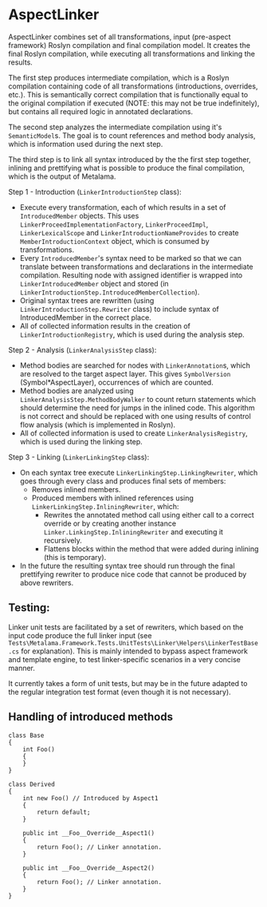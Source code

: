 # AspectLinker

AspectLinker combines set of all transformations, input (pre-aspect framework) Roslyn compilation and final compilation model. It creates the final Roslyn compilation, while executing all transformations 
and linking the results.

The first step produces intermediate compilation, which is a Roslyn compilation containing code of all transformations (introductions, overrides, etc.). This is semantically correct compilation
that is functionally equal to the original compilation if executed (NOTE: this may not be true indefinitely), but contains all required logic in annotated declarations.

The second step analyzes the intermediate compilation using it's `SemanticModel`s. The goal is to count references and method body analysis, which is information used during the next step.

The third step is to link all syntax introduced by the the first step together, inlining and prettifying what is possible to produce the final compilation, which is the output of Metalama.

Step 1 - Introduction (`LinkerIntroductionStep` class):
 * Execute every transformation, each of which results in a set of `IntroducedMember` objects. This uses `LinkerProceedImplementationFactory`, `LinkerProceedImpl`, `LinkerLexicalScope` and `LinkerIntroductionNameProvides` to create `MemberIntroductionContext` object, which is consumed by transformations.
 * Every `IntroducedMember`'s syntax need to be marked so that we can translate between transformations and declarations in the intermediate compilation. Resulting node with assigned identifier is wrapped into `LinkerIntroducedMember` object and stored (in `LinkerIntroductionStep.IntroducedMemberCollection`).
 * Original syntax trees are rewritten (using `LinkerIntroductionStep.Rewriter` class) to include syntax of IntroducedMember in the correct place.
 * All of collected information results in the creation of `LinkerIntroductionRegistry`, which is used during the analysis step.

Step 2 - Analysis (`LinkerAnalysisStep` class):
 * Method bodies are searched for nodes with `LinkerAnnotation`s, which are resolved to the target aspect layer. This gives `SymbolVersion` (Symbol*AspectLayer), occurrences of which are counted.
 * Method bodies are analyzed using `LinkerAnalysisStep.MethodBodyWalker` to count return statements which should determine the need for jumps in the inlined code. This algorithm is not correct and should be
   replaced with one using results of control flow analysis (which is implemented in Roslyn).
 * All of collected information is used to create `LinkerAnalysisRegistry`, which is used during the linking step.

Step 3 - Linking (`LinkerLinkingStep` class):
 * On each syntax tree execute `LinkerLinkingStep.LinkingRewriter`, which goes through every class and produces final sets of members:
    * Removes inlined members.
    * Produced members with inlined references using `LinkerLinkingStep.InliningRewriter`, which:
        * Rewrites the annotated method call using either call to a correct override or by creating another instance `Linker.LinkingStep.InliningRewriter` and executing it recursively.
        * Flattens blocks within the method that were added during inlining (this is temporary).
 * In the future the resulting syntax tree should run through the final prettifying rewriter to produce nice code that cannot be produced by above rewriters.

## Testing:

Linker unit tests are facilitated by a set of rewriters, which based on the input code produce the full linker input (see `Tests\Metalama.Framework.Tests.UnitTests\Linker\Helpers\LinkerTestBase.cs` for explanation).
This is mainly intended to bypass aspect framework and template engine, to test linker-specific scenarios in a very concise manner.

It currently takes a form of unit tests, but may be in the future adapted to the regular integration test format (even though it is not necessary).

## Handling of introduced methods

```
class Base
{
    int Foo()
    {
    }
}

class Derived
{
    int new Foo() // Introduced by Aspect1
    {
        return default;
    }

    public int __Foo__Override__Aspect1()
    {
        return Foo(); // Linker annotation.
    }

    public int __Foo__Override__Aspect2()
    {
        return Foo(); // Linker annotation.
    }
}
```